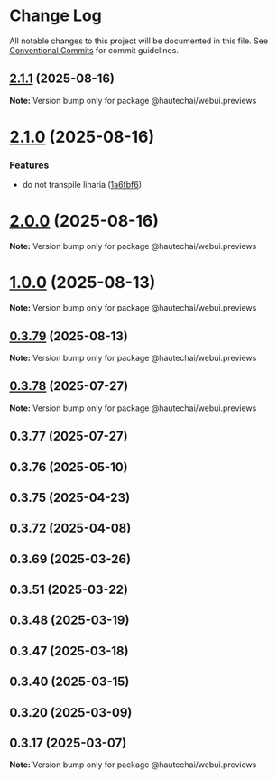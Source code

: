 # Change Log

All notable changes to this project will be documented in this file.
See [Conventional Commits](https://conventionalcommits.org) for commit guidelines.

## [2.1.1](https://github.com/HautechAI/webui/compare/@hautechai/webui.previews@2.1.0...@hautechai/webui.previews@2.1.1) (2025-08-16)

**Note:** Version bump only for package @hautechai/webui.previews

# [2.1.0](https://github.com/HautechAI/webui/compare/@hautechai/webui.previews@1.0.0...@hautechai/webui.previews@2.1.0) (2025-08-16)

### Features

- do not transpile linaria ([1a6fbf6](https://github.com/HautechAI/webui/commit/1a6fbf6353a0e5028040006b5045170cf83f1ba0))

# [2.0.0](https://github.com/HautechAI/webui/compare/@hautechai/webui.previews@1.0.0...@hautechai/webui.previews@2.0.0) (2025-08-16)

**Note:** Version bump only for package @hautechai/webui.previews

# [1.0.0](https://github.com/HautechAI/webui/compare/@hautechai/webui.previews@0.3.79...@hautechai/webui.previews@1.0.0) (2025-08-13)

**Note:** Version bump only for package @hautechai/webui.previews

## [0.3.79](https://github.com/HautechAI/webui/compare/@hautechai/webui.previews@0.3.78...@hautechai/webui.previews@0.3.79) (2025-08-13)

**Note:** Version bump only for package @hautechai/webui.previews

## [0.3.78](https://github.com/HautechAI/webui/compare/@hautechai/webui.previews@0.3.77...@hautechai/webui.previews@0.3.78) (2025-07-27)

**Note:** Version bump only for package @hautechai/webui.previews

## 0.3.77 (2025-07-27)

## 0.3.76 (2025-05-10)

## 0.3.75 (2025-04-23)

## 0.3.72 (2025-04-08)

## 0.3.69 (2025-03-26)

## 0.3.51 (2025-03-22)

## 0.3.48 (2025-03-19)

## 0.3.47 (2025-03-18)

## 0.3.40 (2025-03-15)

## 0.3.20 (2025-03-09)

## 0.3.17 (2025-03-07)

**Note:** Version bump only for package @hautechai/webui.previews
